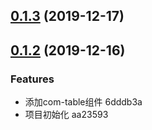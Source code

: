 ## [0.1.3](/compare/v0.1.2...v0.1.3) (2019-12-17)



## [0.1.2](/compare/aa23593780fb75ac2788ccdc856f869078bce3b4...v0.1.2) (2019-12-16)


### Features

* 添加com-table组件 6dddb3a
* 项目初始化 aa23593



